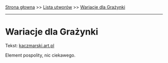 [Strona głowna](../index.md) >> [Lista utworów](../list.md) >> [Wariacje dla Grażynki](626.md)

---

# Wariacje dla Grażynki

Tekst: [kaczmarski.art.pl](https://www.kaczmarski.art.pl/tworczosc/wiersze/wariacje-dla-grazynki/)

Element pospolity, nic ciekawego.